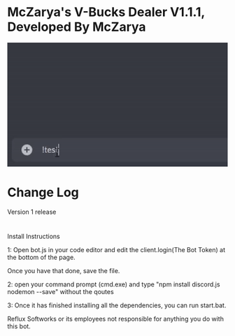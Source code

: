 # McZarya's V-Bucks Dealer V1.1.1, Developed By McZarya

![](Vbucks.gif)

# Change Log
Version 1 release
#
Install Instructions

1: Open bot.js in your code editor and edit the client.login(The Bot Token) at the bottom of the page.

Once you have that done, save the file.

2: open your command prompt (cmd.exe) and type "npm install discord.js nodemon --save" without the qoutes 

3: Once it has finished installing all the dependencies, you can run start.bat.

Reflux Softworks or its employees not responsible for anything you do with this bot.
